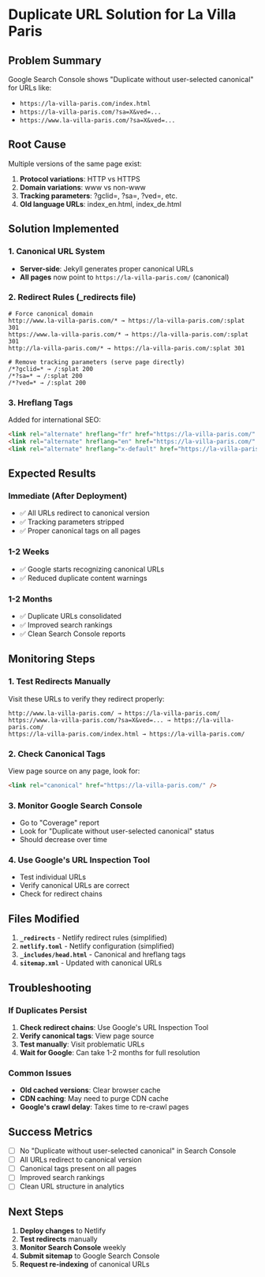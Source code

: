 # Duplicate URL Solution for La Villa Paris

## Problem Summary
Google Search Console shows "Duplicate without user-selected canonical" for URLs like:
- `https://la-villa-paris.com/index.html`
- `https://la-villa-paris.com/?sa=X&ved=...`
- `https://www.la-villa-paris.com/?sa=X&ved=...`

## Root Cause
Multiple versions of the same page exist:
1. **Protocol variations**: HTTP vs HTTPS
2. **Domain variations**: www vs non-www
3. **Tracking parameters**: ?gclid=, ?sa=, ?ved=, etc.
4. **Old language URLs**: index_en.html, index_de.html

## Solution Implemented

### 1. Canonical URL System
- **Server-side**: Jekyll generates proper canonical URLs
- **All pages** now point to `https://la-villa-paris.com/` (canonical)

### 2. Redirect Rules (_redirects file)
```
# Force canonical domain
http://www.la-villa-paris.com/* → https://la-villa-paris.com/:splat 301
https://www.la-villa-paris.com/* → https://la-villa-paris.com/:splat 301
http://la-villa-paris.com/* → https://la-villa-paris.com/:splat 301

# Remove tracking parameters (serve page directly)
/*?gclid=* → /:splat 200
/*?sa=* → /:splat 200
/*?ved=* → /:splat 200
```

### 3. Hreflang Tags
Added for international SEO:
```html
<link rel="alternate" hreflang="fr" href="https://la-villa-paris.com/" />
<link rel="alternate" hreflang="en" href="https://la-villa-paris.com/" />
<link rel="alternate" hreflang="x-default" href="https://la-villa-paris.com/" />
```

## Expected Results

### Immediate (After Deployment)
- ✅ All URLs redirect to canonical version
- ✅ Tracking parameters stripped
- ✅ Proper canonical tags on all pages

### 1-2 Weeks
- ✅ Google starts recognizing canonical URLs
- ✅ Reduced duplicate content warnings

### 1-2 Months
- ✅ Duplicate URLs consolidated
- ✅ Improved search rankings
- ✅ Clean Search Console reports

## Monitoring Steps

### 1. Test Redirects Manually
Visit these URLs to verify they redirect properly:
```
http://www.la-villa-paris.com/ → https://la-villa-paris.com/
https://www.la-villa-paris.com/?sa=X&ved=... → https://la-villa-paris.com/
https://la-villa-paris.com/index.html → https://la-villa-paris.com/
```

### 2. Check Canonical Tags
View page source on any page, look for:
```html
<link rel="canonical" href="https://la-villa-paris.com/" />
```

### 3. Monitor Google Search Console
- Go to "Coverage" report
- Look for "Duplicate without user-selected canonical" status
- Should decrease over time

### 4. Use Google's URL Inspection Tool
- Test individual URLs
- Verify canonical URLs are correct
- Check for redirect chains

## Files Modified

1. **`_redirects`** - Netlify redirect rules (simplified)
2. **`netlify.toml`** - Netlify configuration (simplified)
3. **`_includes/head.html`** - Canonical and hreflang tags
4. **`sitemap.xml`** - Updated with canonical URLs

## Troubleshooting

### If Duplicates Persist
1. **Check redirect chains**: Use Google's URL Inspection Tool
2. **Verify canonical tags**: View page source
3. **Test manually**: Visit problematic URLs
4. **Wait for Google**: Can take 1-2 months for full resolution

### Common Issues
- **Old cached versions**: Clear browser cache
- **CDN caching**: May need to purge CDN cache
- **Google's crawl delay**: Takes time to re-crawl pages

## Success Metrics

- [ ] No "Duplicate without user-selected canonical" in Search Console
- [ ] All URLs redirect to canonical version
- [ ] Canonical tags present on all pages
- [ ] Improved search rankings
- [ ] Clean URL structure in analytics

## Next Steps

1. **Deploy changes** to Netlify
2. **Test redirects** manually
3. **Monitor Search Console** weekly
4. **Submit sitemap** to Google Search Console
5. **Request re-indexing** of canonical URLs 